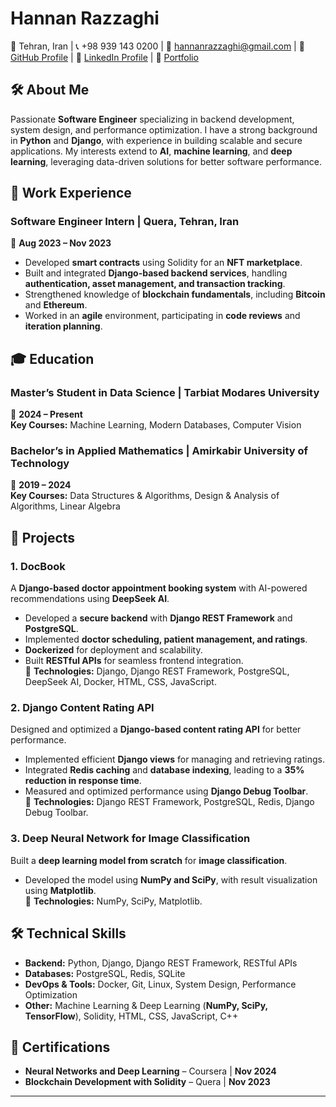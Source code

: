 # Hannan Razzaghi  

📍 Tehran, Iran | 📞 +98 939 143 0200 | 📧 hannanrazzaghi@gmail.com | 🐙 [GitHub Profile](https://github.com/your-github) | 💼 [LinkedIn Profile](https://linkedin.com/in/your-linkedin) | 🔗 [Portfolio](https://hannanrazzaghi.ir)  

## 🛠 About Me  

Passionate **Software Engineer** specializing in backend development, system design, and performance optimization. I have a strong background in **Python** and **Django**, with experience in building scalable and secure applications. My interests extend to **AI**, **machine learning**, and **deep learning**, leveraging data-driven solutions for better software performance.  

## 💼 Work Experience  

### **Software Engineer Intern** | Quera, Tehran, Iran  
📅 **Aug 2023 – Nov 2023**  
- Developed **smart contracts** using Solidity for an **NFT marketplace**.  
- Built and integrated **Django-based backend services**, handling **authentication, asset management, and transaction tracking**.  
- Strengthened knowledge of **blockchain fundamentals**, including **Bitcoin** and **Ethereum**.  
- Worked in an **agile** environment, participating in **code reviews** and **iteration planning**.  

## 🎓 Education  

### **Master’s Student in Data Science** | Tarbiat Modares University  
📅 **2024 – Present**  
**Key Courses:** Machine Learning, Modern Databases, Computer Vision  

### **Bachelor’s in Applied Mathematics** | Amirkabir University of Technology  
📅 **2019 – 2024**  
**Key Courses:** Data Structures & Algorithms, Design & Analysis of Algorithms, Linear Algebra  

## 🚀 Projects  

### **1. DocBook**  
A **Django-based doctor appointment booking system** with AI-powered recommendations using **DeepSeek AI**.  
- Developed a **secure backend** with **Django REST Framework** and **PostgreSQL**.  
- Implemented **doctor scheduling, patient management, and ratings**.  
- **Dockerized** for deployment and scalability.  
- Built **RESTful APIs** for seamless frontend integration.  
📌 **Technologies:** Django, Django REST Framework, PostgreSQL, DeepSeek AI, Docker, HTML, CSS, JavaScript.  

### **2. Django Content Rating API**  
Designed and optimized a **Django-based content rating API** for better performance.  
- Implemented efficient **Django views** for managing and retrieving ratings.  
- Integrated **Redis caching** and **database indexing**, leading to a **35% reduction in response time**.  
- Measured and optimized performance using **Django Debug Toolbar**.  
📌 **Technologies:** Django REST Framework, PostgreSQL, Redis, Django Debug Toolbar.  

### **3. Deep Neural Network for Image Classification**  
Built a **deep learning model from scratch** for **image classification**.  
- Developed the model using **NumPy and SciPy**, with result visualization using **Matplotlib**.  
📌 **Technologies:** NumPy, SciPy, Matplotlib.  

## 🛠 Technical Skills  

- **Backend:** Python, Django, Django REST Framework, RESTful APIs  
- **Databases:** PostgreSQL, Redis, SQLite  
- **DevOps & Tools:** Docker, Git, Linux, System Design, Performance Optimization  
- **Other:** Machine Learning & Deep Learning (**NumPy, SciPy, TensorFlow**), Solidity, HTML, CSS, JavaScript, C++  

## 📜 Certifications  

- **Neural Networks and Deep Learning** – Coursera | **Nov 2024**  
- **Blockchain Development with Solidity** – Quera | **Nov 2023**  
---
